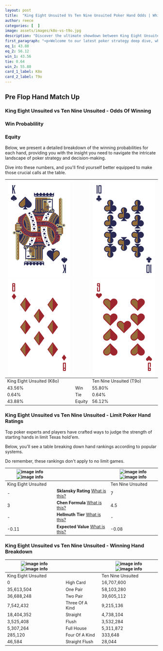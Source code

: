 ```yaml
---
layout: post
title:  "King Eight Unsuited Vs Ten Nine Unsuited Poker Hand Odds | Which Is The Better Hand In Poker? A Complete Guide"
author: reece
categories: [  ]
image: assets/images/k8o-vs-t9o.jpg
description: "Discover the ultimate showdown between King Eight Unsuited and Ten Nine Unsuited in poker! Uncover the odds, strategies, and scenarios where one hand triumphs over the other. Get ready to up your poker game with this thrilling analysis."
first_paragraph: "<p>Welcome to our latest poker strategy deep dive, where we're pitting two distinct hands against each other in a high-stakes showdown: King Eight Unsuited vs Ten Nine Unsuited.</p><p>In the dynamic world of poker, every decision counts, and knowing which hand holds the upper hand is key to your success at the table.</p><p>In this article, we'll dissect these two hands, explore the scenarios where one dominates the other, and equip you with the knowledge to make strategic choices that can tip the odds in your favor.</p><p>Get ready to unravel the intriguing dynamics of these poker hands and elevate your game to new heights.</p>"
eq_1: 43.88
eq_2: 56.12
win_1: 43.56
tie: 0.64
win_2: 55.80
card_1_label: K8o
card_2_label: T9o
---
```




[comment]: # (sp0)

## Pre Flop Hand Match Up

<div class="table hand-ratings" markdown="1"> 



### King Eight Unsuited vs Ten Nine Unsuited - Odds Of Winning


  
<div class="row graphs"> 
<div class="col-lg-6">
    <h3>Win Probablility</h3>
    <canvas id="WinChart"></canvas>
</div>
<div class="col-lg-6">
    <h3>Equity</h3>
    <canvas id="EquityChart"></canvas>
</div>
</div>

  Below, we present a detailed breakdown of the winning probabilities for each hand, providing you with the insight you need to navigate the intricate landscape of poker strategy and decision-making. 

Dive into these numbers, and you'll find yourself better equipped to make those crucial calls at the table.


    
| ![image info](assets/images/hand1/k.png) ![image info](assets/images/hand1/8o.png) |  | ![image info](assets/images/hand2/t.png) ![image info](assets/images/hand2/9o.png) |
| -------- | -------- | -------- |
| King Eight Unsuited (K8o) |  | Ten Nine Unsuited (T9o) |
| 43.56% | Win | 55.80% |
| 0.64% | Tie | 0.64% |
| 43.88% | Equity | 56.12% |




[comment]: # (sp1)



### King Eight Unsuited vs Ten Nine Unsuited - Limit Poker Hand Ratings

Top poker experts and players have crafted ways to judge the strength of starting hands in limit Texas hold'em. 

Below, you'll see a table breaking down hand rankings according to popular systems. 

Do remember, these rankings don't apply to no limit games.


    
| ![image info](https://www.riverpairs.com/assets/images/hand1/k.png) ![image info](https://www.riverpairs.com/assets/images/hand1/8o.png) |  | ![image info](https://www.riverpairs.com/assets/images/hand2/t.png) ![image info](https://www.riverpairs.com/assets/images/hand2/9o.png) |
| -------- | -------- | -------- |
| King Eight Unsuited |  | Ten Nine Unsuited |
| - | **Sklansky Rating** [What is this?](/sklansky-rating-explained) | 7 |
| 3 | **Chen Formula** [What is this?](/chen-formula-explained) | 4.5 |
| - | **Hellmuth Tier** [What is this?](/Hellmuth-tier-explained) | - |
| -0.11 | **Expected Value** [What is this?](/expected-value-explained) | -0.08 |




[comment]: # (sp2)



### King Eight Unsuited vs Ten Nine Unsuited - Winning Hand Breakdown


    
| ![image info](https://www.riverpairs.com/assets/images/hand1/k.png) ![image info](https://www.riverpairs.com/assets/images/hand1/8o.png) |  | ![image info](https://www.riverpairs.com/assets/images/hand2/t.png) ![image info](https://www.riverpairs.com/assets/images/hand2/9o.png) |
| -------- | -------- | -------- |
| King Eight Unsuited |  | Ten Nine Unsuited |
| 0 | High Card | 16,707,600 |
| 35,613,504 | One Pair | 58,103,280 |
| 36,688,248 | Two Pair | 39,605,112 |
| 7,542,432 | Three Of A Kind | 9,215,136 |
| 18,404,352 | Straight | 4,738,104 |
| 3,525,408 | Flush | 3,532,284 |
| 5,307,264 | Full House | 5,311,872 |
| 285,120 | Four Of A Kind | 333,648 |
| 46,584 | Straight Flush | 28,044 |




[comment]: # (sp3)



</div>

[comment]: # (sp4)



[comment]: # (sp5)

